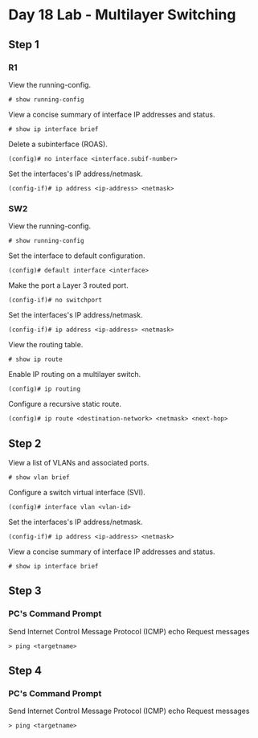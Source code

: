 # Day 18 Lab - Multilayer Switching

## Step 1

### R1

View the running-config.

```
# show running-config
```

View a concise summary of interface IP addresses and status.

```
# show ip interface brief
```

Delete a subinterface (ROAS).

```
(config)# no interface <interface.subif-number>
```

Set the interfaces's IP address/netmask.

```
(config-if)# ip address <ip-address> <netmask>
```

### SW2

View the running-config.

```
# show running-config
```

Set the interface to default configuration.

```
(config)# default interface <interface>
```

Make the port a Layer 3 routed port.

```
(config-if)# no switchport
```

Set the interfaces's IP address/netmask.

```
(config-if)# ip address <ip-address> <netmask>
```

View the routing table.

```
# show ip route
```

Enable IP routing on a multilayer switch.

```
(config)# ip routing
```

Configure a recursive static route.

```
(config)# ip route <destination-network> <netmask> <next-hop>
```

## Step 2

View a list of VLANs and associated ports.

```
# show vlan brief
```

Configure a switch virtual interface (SVI).

```
(config)# interface vlan <vlan-id>
```

Set the interfaces's IP address/netmask.

```
(config-if)# ip address <ip-address> <netmask>
```

View a concise summary of interface IP addresses and status.

```
# show ip interface brief
```

## Step 3

### PC's Command Prompt

Send Internet Control Message Protocol (ICMP) echo Request messages

```
> ping <targetname>
```

## Step 4

### PC's Command Prompt

Send Internet Control Message Protocol (ICMP) echo Request messages

```
> ping <targetname>
```
